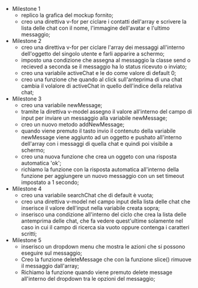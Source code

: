 - Milestone 1
    - replico la grafica del mockup fornito;
    - creo una direttiva v-for per ciclare i contatti dell'array e scrivere la lista delle chat con il nome, l'immagine dell'avatar e l'ultimo messaggio;
- Milestone 2
    - creo una direttiva v-for per ciclare l'array dei messaggi all'interno dell'oggetto del singolo utente e farli apparire a schermo;
    - imposto una condizione che assegna al messaggio la classe send o recieved a seconda se il messaggio ha lo status ricevuto o inviato;
    - creo una variabile activeChat e le do come valore di default 0;
    - creo una funzione che quando al click sull'anteprima di una chat cambia il volalore di activeChat in quello dell'indice della relativa chat;
- Milestone 3
    - creo una variabile newMessage;
    - tramite la direttiva v-model assegno il valore all'interno del campo di input per inviare un messaggio alla variabile newMessage;
    - creo un nuovo metodo addNewMessage;
    - quando viene premuto il tasto invio il contenuto della variabile newMessage viene aggiunto ad un oggetto e pushato all'interno dell'array con i messaggi di quella chat e quindi poi visibile a schermo;
    - creo una nuova funzione che crea un oggeto con una risposta automatica 'ok';
    - richiamo la funzione con la risposta automatica all'interno della funzione per aggiungere un nuovo messaggio con un set timeout impostato a 1 secondo;
- Milestone 4
    - creo una variabile searchChat che di default è vuota;
    - creo una direttiva v-model nel campo input della lista delle chat che inserisce il valore dell'input nella variabile creata sopra;
    - inserisco una condizione all'interno del ciclo che crea la lista delle antemprima delle chat, che fa vedere quest'ultime solamente nel caso in cui il campo di ricerca sia vuoto oppure contenga i caratteri scritti;
- Milestone 5
    - inserisco un dropdown menu che mostra le azioni che si possono eseguire sul messaggio;
    - Creo la funzione deleteMessage che con la funzione slice() rimuove il messaggio dall'array;
    - Richiamo la funzione quando viene premuto delete message all'interno del dropdown tra le opzioni del messaggio;
